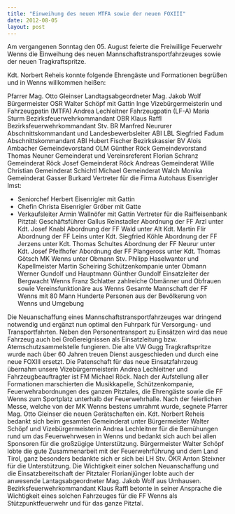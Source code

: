 ```yaml
---
title: "Einweihung des neuen MTFA sowie der neuen FOXIII"
date: 2012-08-05
layout: post
---
```


Am vergangenen Sonntag den 05. August feierte die Freiwillige Feuerwehr Wenns die Einweihung des neuen Mannschaftstransportfahrzeuges sowie der neuen Tragkraftspritze.

Kdt. Norbert Reheis konnte folgende Ehrengäste und Formationen begrüßen und in Wenns willkommen heißen:

Pfarrer Mag. Otto Gleinser
Landtagsabgeordneter Mag. Jakob Wolf
Bürgermeister OSR Walter Schöpf mit Gattin Inge
Vizebürgermeisterin und Fahrzeugpatin (MTFA) Andrea Lechleitner
Fahrzeugpatin (LF-A) Maria Sturm
Bezirksfeuerwehrkommandant OBR Klaus Raffl
Bezirksfeuerwehrkommandant Stv. BR Manfred Neururer
Abschnittskommandant und Landesbewerbsleiter ABI LBL Siegfried Fadum
Abschnittskommandant ABI Hubert Fischer
Bezirkskassier BV Alois Ambacher
Gemeindevorstand OLM Günther Röck
Gemeindevorstand Thomas Neuner
Gemeinderat und Vereinsreferent Florian Schranz
Gemeinderat Röck Josef
Gemeinderat Röck Andreas
Gemeinderat Wille Christian
Gemeinderat Schichtl Michael
Gemeinderat Walch Monika
Gemeinderat Gasser Burkard
Vertreter für die Firma Autohaus Eisenrigler Imst:
- Seniorchef Herbert Eisenrigler mit Gattin
- Chefin Christa Eisenrigler Gröber mit Gatte
- Verkaufsleiter Armin Wallnöfer mit Gattin
Vertreter für die Raiffeisenbank Pitztal: Geschäftsführer Gallus Reinstadler
Abordnung der FF Arzl unter Kdt. Josef Knabl
Abordnung der FF Wald unter Alt Kdt. Martin Flir
Abordnung der FF Leins unter Kdt. Siegfried Köhle
Abordnung der FF Jerzens unter Kdt. Thomas Schultes
Abordnung der FF Neurur unter Kdt. Josef Pfeifhofer
Abordnung der FF Plangeross unter Kdt. Thomas Götsch
MK Wenns unter Obmann Stv. Philipp Haselwanter und Kapellmeister Martin Scheiring
Schützenkompanie unter Obmann Werner Gundolf und Hauptmann Günther Gundolf
Einsatzleiter der Bergwacht Wenns Franz Schlatter
zahlreiche Obmänner und Obfrauen sowie Vereinsfunktionäre aus Wenns
Gesamte Mannschaft der FF Wenns mit 80 Mann
Hunderte Personen aus der Bevölkerung von Wenns und Umgebung

Die Neuanschaffung eines Mannschaftstransportfahrzeuges war dringend notwendig und ergänzt nun optimal den Fuhrpark für Versorgung- und Transportfahrten. Neben den Personentransport zu Einsätzen wird das neue Fahrzeug auch bei Großereignissen als Einsatzleitung bzw. Atemschutzsammelstelle fungieren. Die alte VW Gugg Tragkraftspritze wurde nach über 60 Jahren treuen Dienst ausgeschieden und durch eine neue FOXIII ersetzt. Die Patenschaft für das neue Einsatzfahrzeug übernahm unsere Vizebürgermeisterin Andrea Lechleitner und Fahrzeugbeauftragter ist FM Michael Röck. Nach der Aufstellung aller Formationen marschierten die Musikkapelle, Schützenkompanie, Feuerwehrabordnungen des ganzen Pitztales, die Ehrengäste sowie die FF Wenns zum Sportplatz unterhalb der Feuerwehrhalle. Nach der feierlichen Messe, welche von der MK Wenns bestens umrahmt wurde, segnete Pfarrer Mag. Otto Gleinser die neuen Gerätschaften ein. Kdt. Norbert Reheis bedankt sich beim gesamten Gemeinderat unter Bürgermeister Walter Schöpf und Vizebürgermeisterin Andrea Lechleitner für die Bemühungen rund um das Feuerwehrwesen in Wenns und bedankt sich auch bei allen Sponsoren für die großzügige Unterstützung. Bürgermeister Walter Schöpf lobte die gute Zusammenarbeit mit der Feuerwehrführung und dem Land Tirol, ganz besonders bedankte sich er sich bei LH Stv. ÖKR Anton Steixner für die Unterstützung. Die Wichtigkeit einer solchen Neuanschaffung und die Einsatzbereitschaft der Pitztaler Florianijünger lobte auch der anwesende Lantagsabgeordneter Mag. Jakob Wolf aus Umhausen. Bezirksfeuerwehrkommandant Klaus Raffl betonte in seiner Ansprache die Wichtigkeit eines solchen Fahrzeuges für die FF Wenns als Stützpunktfeuerwehr und für das ganze Pitztal.